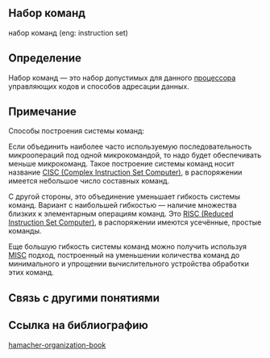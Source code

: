 ## Набор команд
набор команд (eng: instruction set) 

## Определение
Набор команд — это набор допустимых для данного [процессора](https://github.com/vernikkkkkkkkkkkkkkkkkkk/concept_new/blob/main/concept/processor.md) управляющих кодов и способов адресации данных.
## Примечание

Cпособы построения системы команд:

Если объединить наиболее часто используемую последовательность микроопераций под одной микрокомандой, то надо будет обеспечивать меньше микрокоманд. Такое построение системы команд носит название [CISC (Complex Instruction Set Computer)](https://github.com/vernikkkkkkkkkkkkkkkkkkk/concept_new/blob/main/concept/complex%20instruction%20set%20computing.md), в распоряжении имеется небольшое число составных команд.

С другой стороны, это объединение уменьшает гибкость системы команд. Вариант с наибольшей гибкостью — наличие множества близких к элементарным операциям команд. Это [RISC (Reduced Instruction Set Computer)](https://github.com/vernikkkkkkkkkkkkkkkkkkk/concept_new/blob/main/concept/restricted%20instruction%20set%20computer%20.md), в распоряжении имеются усечённые, простые команды.

Еще большую гибкость системы команд можно получить используя [MISC](https://github.com/vernikkkkkkkkkkkkkkkkkkk/concept_new/blob/main/concept/multipurpose%20instruction%20set%20computer.md) подход, построенный на уменьшении количества команд до минимального и упрощении вычислительного устройства обработки этих команд.

## Связь с другими понятиями

## Cсылка на библиографию
[hamacher-organization-book](https://github.com/vernikkkkkkkkkkkkkkkkkkk/concept_new/blob/main/bibliography/hamacher-organization-book.md)

